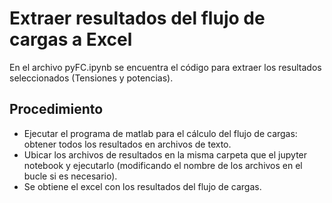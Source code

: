 # Extraer resultados del flujo de cargas a Excel
En el archivo pyFC.ipynb se encuentra el código para extraer los resultados seleccionados (Tensiones y potencias). 

## Procedimiento
- Ejecutar el programa de matlab para el cálculo del flujo de cargas: obtener todos los resultados en archivos de texto.
- Ubicar los archivos de resultados en la misma carpeta que el jupyter notebook y ejecutarlo (modificando el nombre de los archivos en el bucle si es necesario).
- Se obtiene el excel con los resultados del flujo de cargas.  
